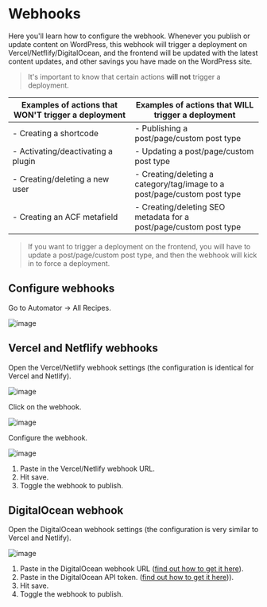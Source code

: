 # Webhooks

Here you'll learn how to configure the webhook. Whenever you publish or update content on WordPress, this webhook will trigger a deployment on Vercel/Netflify/DigitalOcean, and the frontend will be updated with the latest content updates, and other savings you have made on the WordPress site.

> It's important to know that certain actions **will not** trigger a deployment.

| Examples of actions that **WON'T** trigger a deployment | Examples of actions that **WILL** trigger a deployment |
| -------- | ------- |
| - Creating a shortcode | - Publishing a post/page/custom post type |
| - Activating/deactivating a plugin | - Updating a post/page/custom post type |
| - Creating/deleting a new user | - Creating/deleting a category/tag/image to a post/page/custom post type |
| - Creating an ACF metafield | - Creating/deleting SEO metadata for a post/page/custom post type |

> If you want to trigger a deployment on the frontend, you will have to update a post/page/custom post type, and then the webhook will kick in to force a deployment.

## Configure webhooks

Go to Automator -> All Recipes.

![image](https://github.com/astrowp/docs/assets/170225022/e7aa54fd-3fd8-459f-aa6e-664c7ba8b566)

## Vercel and Netflify webhooks

Open the Vercel/Netlify webhook settings (the configuration is identical for Vercel and Netlify).

![image](https://github.com/astrowp/docs/assets/170225022/84f78ee7-3510-47e5-8bf7-aecc0621d0dc)

Click on the webhook.

![image](https://github.com/astrowp/docs/assets/170225022/cc9e6b12-1697-4ac2-b609-27aad8cf093d)

Configure the webhook.

![image](https://github.com/astrowp/docs/assets/170225022/e4ebc18f-6d98-4ffa-b026-67af74f53c62)

1. Paste in the Vercel/Netlify webhook URL.
2. Hit save.
3. Toggle the webhook to publish.

## DigitalOcean webhook

Open the DigitalOcean webhook settings (the configuration is very similar to Vercel and Netlify).

![image](https://github.com/astrowp/docs/assets/170225022/a024afe2-70b6-4edc-b412-e8c901fddd86)

1. Paste in the DigitalOcean webhook URL ([find out how to get it here](https://docs.astrowp.com/#/deploy?id=get-your-app-id-here)).
2. Paste in the DigitalOcean API token. ([find out how to get it here](https://docs.astrowp.com/#/deploy?id=get-your-api-token-here))).
3. Hit save.
4. Toggle the webhook to publish.
